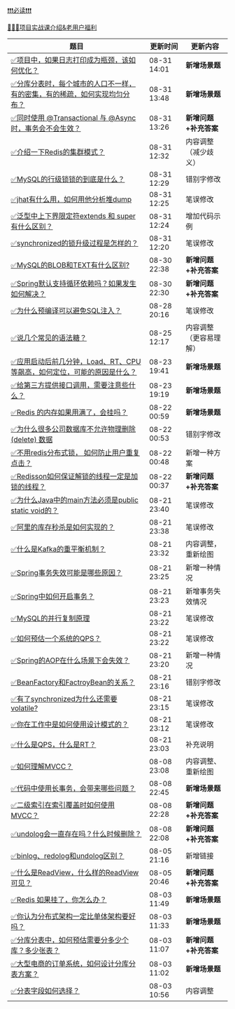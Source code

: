 [❗❗❗必读❗❗❗](https://www.yuque.com/hollis666/qyhor6/ycscnksw0cw2wus4)



[🧣🧣🧣项目实战课介绍&老用户福利](https://www.yuque.com/hollis666/qyhor6/dgolk0cckpb94sia)



| **题目** | **更新时间** | **更新内容** |
| --- | --- | --- |
| [✅项目中，如果日志打印成为瓶颈，该如何优化？](https://www.yuque.com/hollis666/qyhor6/bikxuiiqn5u7seva) | 08-31 14:01 | **新增场景题** |
| [✅分库分表时，每个城市的人口不一样，有的密集，有的稀疏，如何实现均匀分布？](https://www.yuque.com/hollis666/qyhor6/rtztofa2pgn9obxy) | 08-31 13:48 | **新增场景题** |
| [✅同时使用 @Transactional 与 @Async 时，事务会不会生效？](https://www.yuque.com/hollis666/qyhor6/wz4plmzc2t4i2lgd) | 08-31 13:26 | **新增问题+补充答案** |
| [✅介绍一下Redis的集群模式？](https://www.yuque.com/hollis666/qyhor6/namhuv165lorwudw) | 08-31 12:32 | 内容调整（减少歧义） |
| [✅MySQL的行级锁锁的到底是什么？](https://www.yuque.com/hollis666/qyhor6/kfygzw) | 08-31 12:29 | 错别字修改 |
| [✅jhat有什么用，如何用他分析堆dump](https://www.yuque.com/hollis666/qyhor6/nhd29y82stcf64bi) | 08-31 12:25 | 笔误修改 |
| [✅泛型中上下界限定符extends 和 super有什么区别？](https://www.yuque.com/hollis666/qyhor6/wi2kt7) | 08-31 12:24 | 增加代码示例 |
| [✅synchronized的锁升级过程是怎样的？](https://www.yuque.com/hollis666/qyhor6/cv5kt1) | 08-31 12:20 | 笔误修改 |
| [✅MySQL的BLOB和TEXT有什么区别?](https://www.yuque.com/hollis666/qyhor6/czdn2ykugiq5mx0d) | 08-30 22:38 | **新增问题+补充答案** |
| [✅Spring默认支持循环依赖吗？如果发生如何解决？](https://www.yuque.com/hollis666/qyhor6/dzzz1gn5k0rdadvu) | 08-30 22:30 | **新增问题+补充答案** |
| [✅为什么预编译可以避免SQL注入？](https://www.yuque.com/hollis666/qyhor6/dqhumwe8iuvw7eka) | 08-28 20:16 | 笔误修改 |
| [✅说几个常见的语法糖？](https://www.yuque.com/hollis666/qyhor6/dwdzin) | 08-25 12:17 | 内容调整（更容易理解） |
| [✅应用启动后前几分钟，Load、RT、CPU等飙高，如何定位，可能的原因是什么？](https://www.yuque.com/hollis666/qyhor6/we92mtmze7gd58ct) | 08-23 19:41 | **新增场景题** |
| [✅给第三方提供接口调用，需要注意些什么？](https://www.yuque.com/hollis666/qyhor6/tk8fdl447lp5da62) | 08-23 19:19 | **新增场景题** |
| [✅Redis 的内存如果用满了，会挂吗？](https://www.yuque.com/hollis666/qyhor6/voqgki9tvs60a14y) | 08-22 00:59 | **新增场景题** |
| [✅为什么很多公司数据库不允许物理删除(delete) 数据](https://www.yuque.com/hollis666/qyhor6/gpczo0268hubexiu) | 08-22 00:53 | 错别字修改 |
| [✅不用redis分布式锁， 如何防止用户重复点击？](https://www.yuque.com/hollis666/qyhor6/bg9usqc0763mw2wm) | 08-22 00:48 | 新增一种方案 |
| [✅Redisson如何保证解锁的线程一定是加锁的线程？](https://www.yuque.com/hollis666/qyhor6/mtfd25g8imxnamo6) | 08-22 00:37 | **新增问题+补充答案** |
| [✅为什么Java中的main方法必须是public static void的？](https://www.yuque.com/hollis666/qyhor6/funmod94ph7x4rus) | 08-21 23:40 | 笔误修改 |
| [✅阿里的库存秒杀是如何实现的？](https://www.yuque.com/hollis666/qyhor6/ov1u9td0rpqb67dc) | 08-21 23:38 | 笔误修改 |
| [✅什么是Kafka的重平衡机制？](https://www.yuque.com/hollis666/qyhor6/rqzepcxvq2a1w2e9) | 08-21 23:32 | 内容调整，重新绘图 |
| [✅Spring事务失效可能是哪些原因？](https://www.yuque.com/hollis666/qyhor6/bz0tulziboigw24b) | 08-21 23:25 | 新增一种情况 |
| [✅Spring中如何开启事务？](https://www.yuque.com/hollis666/qyhor6/dmp6qs) | 08-21 23:23 | 新增事务失效情况 |
| [✅MySQL的并行复制原理](https://www.yuque.com/hollis666/qyhor6/igarxy867n7bgq1q) | 08-21 23:22 | 笔误修改 |
| [✅如何预估一个系统的QPS？](https://www.yuque.com/hollis666/qyhor6/svqsqgr2c6u6krnx) | 08-21 23:22 | 笔误修改 |
| [✅Spring的AOP在什么场景下会失效？](https://www.yuque.com/hollis666/qyhor6/qogczxzhispgvw96) | 08-21 23:20 | 新增一种情况 |
| [✅BeanFactory和FactroyBean的关系？](https://www.yuque.com/hollis666/qyhor6/cnhqfg) | 08-21 23:16 | 错别字修改 |
| [✅有了synchronized为什么还需要volatile?](https://www.yuque.com/hollis666/qyhor6/nl3dfw) | 08-21 23:15 | 笔误修改 |
| [✅你在工作中是如何使用设计模式的？](https://www.yuque.com/hollis666/qyhor6/kzq0dwtbtgps9oe1) | 08-21 23:12 | 笔误修改 |
| [✅什么是QPS，什么是RT？](https://www.yuque.com/hollis666/qyhor6/hr5913) | 08-21 23:03 | 补充说明 |
| [✅如何理解MVCC？](https://www.yuque.com/hollis666/qyhor6/wgu1u6) | 08-08 23:08 | 内容调整、重新绘图 |
| [✅代码中使用长事务，会带来哪些问题？](https://www.yuque.com/hollis666/qyhor6/odhck7oslpx0mra0) | 08-08 22:45 | **新增场景题** |
| [✅二级索引在索引覆盖时如何使用MVCC？](https://www.yuque.com/hollis666/qyhor6/kcgxd5vsnygpr9r7) | 08-08 22:28 | **新增问题+补充答案** |
| [✅undolog会一直存在吗？什么时候删除？](https://www.yuque.com/hollis666/qyhor6/smuw1dllb29thq3v) | 08-08 22:08 | **新增问题+补充答案** |
| [✅binlog、redolog和undolog区别？](https://www.yuque.com/hollis666/qyhor6/tdlgfm) | 08-05 21:16 | 新增链接 |
| [✅什么是ReadView，什么样的ReadView可见？](https://www.yuque.com/hollis666/qyhor6/gq6em9bet37p4f77) | 08-05 20:46 | **新增问题+补充答案** |
| [✅Redis 如果挂了，你怎么办？](https://www.yuque.com/hollis666/qyhor6/ni9yghphzz5utfhp) | 08-03 11:49 | **新增场景题** |
| [✅你认为分布式架构一定比单体架构要好吗？](https://www.yuque.com/hollis666/qyhor6/otsd26qi3650x320) | 08-03 11:33 | **新增场景题** |
| [✅分库分表中，如何预估需要分多少个库？多少张表？](https://www.yuque.com/hollis666/qyhor6/uhl4wm5gsv9717z7) | 08-03 11:07 | **新增问题+补充答案** |
| [✅大型电商的订单系统，如何设计分库分表方案？](https://www.yuque.com/hollis666/qyhor6/rqes81qfla7nyuxb) | 08-03 11:02 | **新增场景题** |
| [✅分表字段如何选择？](https://www.yuque.com/hollis666/qyhor6/mec4ust5rpfob78r) | 08-03 10:56 | 内容调整 |



